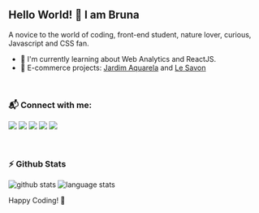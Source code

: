 ## Hello World! :wave: I am Bruna

A novice to the world of coding, front-end student, nature lover, curious, Javascript and CSS fan.

* :seedling: I'm currently learning about Web Analytics and ReactJS.
* :hammer: E-commerce projects: [Jardim Aquarela](https://www.jardimaquarela.com.br/) and [Le Savon](https://www.lesavon.com.br/)

<br>

### :mailbox_with_mail: Connect with me:

[<img src="https://img.shields.io/badge/LinkedIn-0077B5?style=for-the-badge&logo=linkedin&logoColor=white" />](https://br.linkedin.com/in/bruna-fachinetti)
[<img src="https://img.shields.io/badge/Instagram-E4405F?style=for-the-badge&logo=instagram&logoColor=white" />](https://www.instagram.com/bruna_452/)
[<img src="https://img.shields.io/badge/Gmail-D14836?style=for-the-badge&logo=gmail&logoColor=white" />](maito:brunafachinetti@gmail.com)
[<img src="https://img.shields.io/badge/Codepen-000000?style=for-the-badge&logo=codepen&logoColor=white" />](https://codepen.io/brunafachinetti/)
[<img src="https://img.shields.io/badge/-Sololearn-3a464b?style=for-the-badge&logo=Sololearn&logoColor=white" />](https://www.sololearn.com/profile/19205271/)

<br>

### :zap: Github Stats

<img src="https://github-readme-stats.vercel.app/api/?username=brunafachinetti&show_icons=true&theme=radical" alt="github stats"/> <img src="https://github-readme-stats.vercel.app/api/top-langs/?username=brunafachinetti&layout=compact&theme=radical" alt="language stats"/>

Happy Coding! :vulcan_salute:


